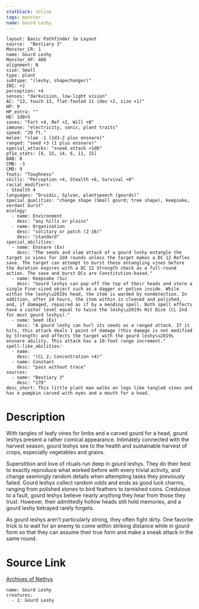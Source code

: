 ```yaml
---
statblock: inline
tags: monster
name: Gourd Leshy
---
```

```statblock
layout: Basic Pathfinder 1e Layout
source:  "Bestiary 3"
Monster_CR: 1
name: Gourd Leshy
Monster_XP: 400
alignment: N
size: Small
type: plant
subtype: "(leshy, shapechanger)"
INI: +2
perception: +4
senses: "darkvision, low-light vision"
AC: "13, touch 13, flat-footed 11 (dex +2, size +1)"
HP: 9
HP_extra: ""
HD: 1d8+5
saves: "Fort +4, Ref +2, Will +0"
immune: "electricity, sonic, plant traits"
speed: "20 ft."
melee: "slam -1 (1d3-2 plus ensnare)"
ranged: "seed +3 (1 plus ensnare)"
special_attacks: "sneak attack +1d6"
pf1e_stats: [6, 15, 14, 6, 11, 15]
BAB: 0
CMB: -3
CMD: 9
feats: "Toughness"
skills: "Perception +4, Stealth +6, Survival +0"
racial_modifiers:
- Stealth 4
languages: "Druidic, Sylvan, plantspeech (gourds)"
special_qualities: "change shape (Small gourd; tree shape), keepsake, verdant burst"
ecology:
  - name: Environment
    desc: "any hills or plains"
  - name: Organisation
    desc: "solitary or patch (2-16)"
    desc: "standard"
special_abilities:
  - name: Ensnare (Ex)
    desc: "The seeds and slam attack of a gourd leshy entangle the target in vines for 2d4 rounds unless the target makes a DC 12 Reflex save. The target can attempt to burst these entangling vines before the duration expires with a DC 12 Strength check as a full-round action. The save and burst DCs are Constitution-based."
  - name: Keepsake (Su)
    desc: "Gourd leshys can pop off the top of their heads and store a single Fine-sized object such as a dagger or potion inside. While within the leshy\u2019s head, the item is warded by nondetection. In addition, after 24 hours, the item within is cleaned and polished, and, if damaged, repaired as if by a mending spell. Both spell effects have a caster level equal to twice the leshy\u2019s Hit Dice (CL 2nd for most gourd leshys)."
  - name: Seed (Ex)
    desc: "A gourd leshy can hurl its seeds as a ranged attack. If it hits, this attack deals 1 point of damage (this damage is not modified by Strength) and affects the target with the gourd leshy\u2019s ensnare ability. This attack has a 10-foot range increment."
spell-like_abilities:
  - name:
    desc: "(CL 2; Concentration +4)"
  - name: Constant
    desc: "pass without trace"
sources:
  - name: "Bestiary 3"
    desc: "178"
desc_short: This little plant man walks on legs like tangled vines and has a pumpkin carved with eyes and a mouth for a head.
```
# Description
With tangles of leafy vines for limbs and a carved gourd for a head, gourd leshys present a rather comical appearance. Intimately connected with the harvest season, gourd leshys see to the health and sustainable harvest of crops, especially vegetables and grains.

Superstition and love of rituals run deep in gourd leshys. They do their best to exactly reproduce what worked before with every trivial activity, and change seemingly random details when attempting tasks they previously failed. Gourd leshys collect random odds and ends as good luck charms, ranging from polished stones to bird feathers to tarnished coins. Credulous to a fault, gourd leshys believe nearly anything they hear from those they trust. However, their admittedly hollow heads still hold memories, and a gourd leshy betrayed rarely forgets.

As gourd leshys aren’t particularly strong, they often fight dirty. One favorite trick is to wait for an enemy to come within striking distance while in gourd form so that they can assume their true form and make a sneak attack in the same round.
# Source Link
[Archives of Nethys](https://aonprd.com/MonsterDisplay.aspx?ItemName=Gourd%20Leshy)
```encounter-table
name: Gourd Leshy
creatures:
  - 1: Gourd Leshy
```
